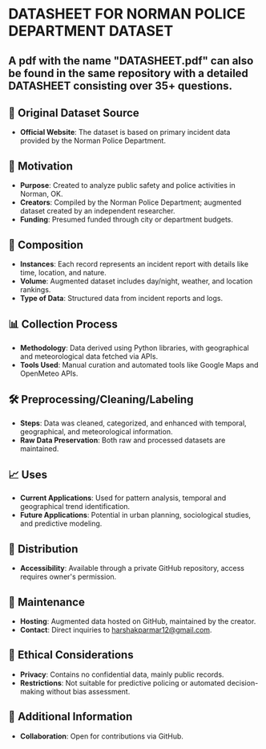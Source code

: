 
# DATASHEET FOR NORMAN POLICE DEPARTMENT DATASET
## A pdf with the name "DATASHEET.pdf" can also be found in the same repository with a detailed DATASHEET consisting over 35+ questions.

## 📄 Original Dataset Source

- **Official Website**: The dataset is based on primary incident data provided by the Norman Police Department.

## 🎯 Motivation

- **Purpose**: Created to analyze public safety and police activities in Norman, OK.
- **Creators**: Compiled by the Norman Police Department; augmented dataset created by an independent researcher.
- **Funding**: Presumed funded through city or department budgets.

## 🧩 Composition

- **Instances**: Each record represents an incident report with details like time, location, and nature.
- **Volume**: Augmented dataset includes day/night, weather, and location rankings.
- **Type of Data**: Structured data from incident reports and logs.

## 📊 Collection Process

- **Methodology**: Data derived using Python libraries, with geographical and meteorological data fetched via APIs.
- **Tools Used**: Manual curation and automated tools like Google Maps and OpenMeteo APIs.

## 🛠 Preprocessing/Cleaning/Labeling

- **Steps**: Data was cleaned, categorized, and enhanced with temporal, geographical, and meteorological information.
- **Raw Data Preservation**: Both raw and processed datasets are maintained.

## 📈 Uses

- **Current Applications**: Used for pattern analysis, temporal and geographical trend identification.
- **Future Applications**: Potential in urban planning, sociological studies, and predictive modeling.

## 🔄 Distribution

- **Accessibility**: Available through a private GitHub repository, access requires owner's permission.

## 🚀 Maintenance

- **Hosting**: Augmented data hosted on GitHub, maintained by the creator.
- **Contact**: Direct inquiries to [harshakparmar12@gmail.com](mailto:harshakparmar12@gmail.com).

## 🤔 Ethical Considerations

- **Privacy**: Contains no confidential data, mainly public records.
- **Restrictions**: Not suitable for predictive policing or automated decision-making without bias assessment.

## 🔗 Additional Information

- **Collaboration**: Open for contributions via GitHub.

